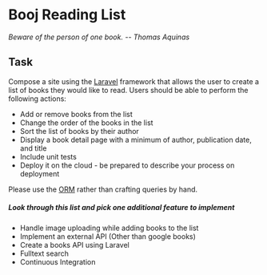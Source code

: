 # Booj Reading List
*Beware of the person of one book. -- Thomas Aquinas*
## Task
Compose a site using the [Laravel](https://laravel.com/) framework that allows the user to create a list of books they would like to read. Users should be able to perform the following actions:
* Add or remove books from the list
* Change the order of the books in the list
* Sort the list of books by their author
* Display a book detail page with a minimum of author, publication date, and title
* Include unit tests
* Deploy it on the cloud - be prepared to describe your process on deployment

Please use the [ORM](https://laravel.com/docs/5.6/eloquent) rather than crafting queries by hand. 

##### Look through this list and pick one additional feature to implement

* Handle image uploading while adding books to the list
* Implement an external API (Other than google books)
* Create a books API using Laravel
* Fulltext search
* Continuous Integration
